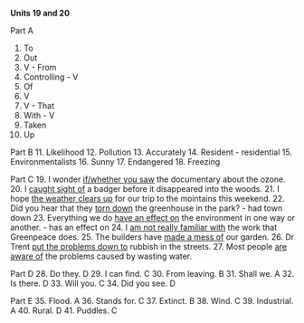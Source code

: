 **Units 19 and 20**

Part A
1. To
2. Out
3. V - From
4. Controlling - V
5. Of
6. V
7. V - That
8. With - V
9. Taken
10. Up

Part B
11. Likelihood
12. Pollution
13. Accurately
14. Resident - residential
15. Environmentalists
16. Sunny
17. Endangered
18. Freezing

Part C
19. I wonder <u>if/whether you saw</u> the documentary about the ozone.
20. I <u>caught sight of</u> a badger before it disappeared into the woods.
21. I hope <u>the weather clears up</u> for our trip to the mointains this weekend.
22. Did you hear that they <u>torn down</u> the greenhouse in the park? - had town down
23. Everything we do <u>have an effect on</u> the environment in one way or another. - has an effect on
24. I <u>am not really familiar with</u> the work that Greenpeace does.
25. The builders have <u>made a mess of</u> our garden.
26. Dr Trent <u>put the problems down to</u> rubbish in the streets.
27. Most people <u>are aware of</u> the problems caused by wasting water.

Part D
28. Do they. D
29. I can find. C
30. From leaving. B
31. Shall we. A
32. Is there. D
33. Will you. C
34. Did you see. D

Part E
35. Flood. A
36. Stands for. C
37. Extinct. B
38. Wind. C
39. Industrial. A
40. Rural. D
41. Puddles. C